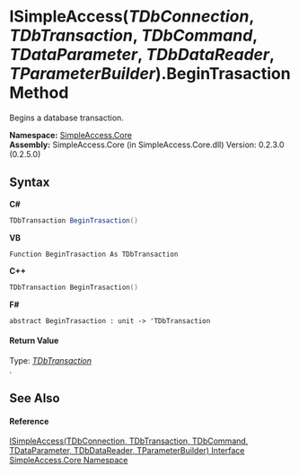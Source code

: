 # ISimpleAccess(*TDbConnection*, *TDbTransaction*, *TDbCommand*, *TDataParameter*, *TDbDataReader*, *TParameterBuilder*).BeginTrasaction Method 
 

Begins a database transaction.

**Namespace:**&nbsp;<a href="N_SimpleAccess_Core">SimpleAccess.Core</a><br />**Assembly:**&nbsp;SimpleAccess.Core (in SimpleAccess.Core.dll) Version: 0.2.3.0 (0.2.5.0)

## Syntax

**C#**<br />
``` C#
TDbTransaction BeginTrasaction()
```

**VB**<br />
``` VB
Function BeginTrasaction As TDbTransaction
```

**C++**<br />
``` C++
TDbTransaction BeginTrasaction()
```

**F#**<br />
``` F#
abstract BeginTrasaction : unit -> 'TDbTransaction 

```


#### Return Value
Type: <a href="T_SimpleAccess_Core_ISimpleAccess_6">*TDbTransaction*</a><br />.

## See Also


#### Reference
<a href="T_SimpleAccess_Core_ISimpleAccess_6">ISimpleAccess(TDbConnection, TDbTransaction, TDbCommand, TDataParameter, TDbDataReader, TParameterBuilder) Interface</a><br /><a href="N_SimpleAccess_Core">SimpleAccess.Core Namespace</a><br />